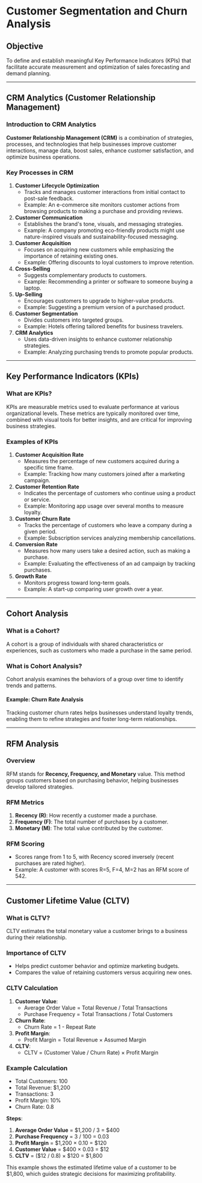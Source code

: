 # Customer Segmentation and Churn Analysis  

## Objective  
To define and establish meaningful Key Performance Indicators (KPIs) that facilitate accurate measurement and optimization of sales forecasting and demand planning.

---

## CRM Analytics (Customer Relationship Management)  

### Introduction to CRM Analytics  
**Customer Relationship Management (CRM)** is a combination of strategies, processes, and technologies that help businesses improve customer interactions, manage data, boost sales, enhance customer satisfaction, and optimize business operations.  

### Key Processes in CRM  
1. **Customer Lifecycle Optimization**  
   - Tracks and manages customer interactions from initial contact to post-sale feedback.  
   - Example: An e-commerce site monitors customer actions from browsing products to making a purchase and providing reviews.  
2. **Customer Communication**  
   - Establishes the brand's tone, visuals, and messaging strategies.  
   - Example: A company promoting eco-friendly products might use nature-inspired visuals and sustainability-focused messaging.  
3. **Customer Acquisition**  
   - Focuses on acquiring new customers while emphasizing the importance of retaining existing ones.  
   - Example: Offering discounts to loyal customers to improve retention.  
4. **Cross-Selling**  
   - Suggests complementary products to customers.  
   - Example: Recommending a printer or software to someone buying a laptop.  
5. **Up-Selling**  
   - Encourages customers to upgrade to higher-value products.  
   - Example: Suggesting a premium version of a purchased product.  
6. **Customer Segmentation**  
   - Divides customers into targeted groups.  
   - Example: Hotels offering tailored benefits for business travelers.  
7. **CRM Analytics**  
   - Uses data-driven insights to enhance customer relationship strategies.  
   - Example: Analyzing purchasing trends to promote popular products.

---

## Key Performance Indicators (KPIs)  

### What are KPIs?  
KPIs are measurable metrics used to evaluate performance at various organizational levels. These metrics are typically monitored over time, combined with visual tools for better insights, and are critical for improving business strategies.  

### Examples of KPIs  
1. **Customer Acquisition Rate**  
   - Measures the percentage of new customers acquired during a specific time frame.  
   - Example: Tracking how many customers joined after a marketing campaign.  
2. **Customer Retention Rate**  
   - Indicates the percentage of customers who continue using a product or service.  
   - Example: Monitoring app usage over several months to measure loyalty.  
3. **Customer Churn Rate**  
   - Tracks the percentage of customers who leave a company during a given period.  
   - Example: Subscription services analyzing membership cancellations.  
4. **Conversion Rate**  
   - Measures how many users take a desired action, such as making a purchase.  
   - Example: Evaluating the effectiveness of an ad campaign by tracking purchases.  
5. **Growth Rate**  
   - Monitors progress toward long-term goals.  
   - Example: A start-up comparing user growth over a year.

---

## Cohort Analysis  

### What is a Cohort?  
A cohort is a group of individuals with shared characteristics or experiences, such as customers who made a purchase in the same period.  

### What is Cohort Analysis?  
Cohort analysis examines the behaviors of a group over time to identify trends and patterns.  

#### Example: Churn Rate Analysis  
Tracking customer churn rates helps businesses understand loyalty trends, enabling them to refine strategies and foster long-term relationships.

---

## RFM Analysis  

### Overview  
RFM stands for **Recency, Frequency, and Monetary** value. This method groups customers based on purchasing behavior, helping businesses develop tailored strategies.  

### RFM Metrics  
1. **Recency (R)**: How recently a customer made a purchase.  
2. **Frequency (F)**: The total number of purchases by a customer.  
3. **Monetary (M)**: The total value contributed by the customer.  

### RFM Scoring  
- Scores range from 1 to 5, with Recency scored inversely (recent purchases are rated higher).  
- Example: A customer with scores R=5, F=4, M=2 has an RFM score of 542.  

---

## Customer Lifetime Value (CLTV)  

### What is CLTV?  
CLTV estimates the total monetary value a customer brings to a business during their relationship.  

### Importance of CLTV  
- Helps predict customer behavior and optimize marketing budgets.  
- Compares the value of retaining customers versus acquiring new ones.  

### CLTV Calculation  
1. **Customer Value**:  
   - Average Order Value = Total Revenue / Total Transactions  
   - Purchase Frequency = Total Transactions / Total Customers  
2. **Churn Rate**:  
   - Churn Rate = 1 - Repeat Rate  
3. **Profit Margin**:  
   - Profit Margin = Total Revenue × Assumed Margin  
4. **CLTV**:  
   - CLTV = (Customer Value / Churn Rate) × Profit Margin  

### Example Calculation  
- Total Customers: 100  
- Total Revenue: $1,200  
- Transactions: 3  
- Profit Margin: 10%  
- Churn Rate: 0.8  

**Steps**:  
1. **Average Order Value** = $1,200 / 3 = $400  
2. **Purchase Frequency** = 3 / 100 = 0.03  
3. **Profit Margin** = $1,200 × 0.10 = $120  
4. **Customer Value** = $400 × 0.03 = $12  
5. **CLTV** = ($12 / 0.8) × $120 = $1,800  

This example shows the estimated lifetime value of a customer to be $1,800, which guides strategic decisions for maximizing profitability.
